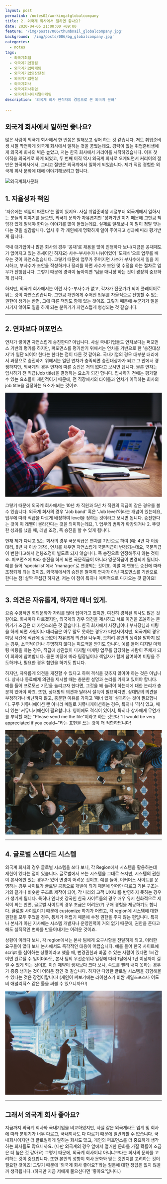```yaml
---
layout: post
permalink: /notes02/workingatglobalcompany
title: 2. 외국계 회사에서 일하면 좋나요?
date: 2020-04-05 21:00:00 +09:00
feature: '/img/posts/006/thumbnail_globalcompany.jpg'
background: '/img/posts/006/bg_globalcompany.jpg'
categories:
  - notes
tags:
  - 외국계최업
  - 외국계기업장점
  - 외국계기업마케팅
  - 외국계기업의장단점
  - 외국계기업현실
  - 외국계회사
  - 외국계회사취업
  - 외국계회사디지털마케팅
description: '외국계 회사 현직자의 경험으로 본 외국계 문화'

---
```


## 외국계 회사에서 일하면 좋나요?
많은 사람이 외국계 회사에서 한 번쯤은 일해보고 싶어 하는 것 같습니다. 저도 취업준비생 시절 막연하게 외국계 회사에서 일하는 것을 꿈꿨는데요. 경력이 없는 취업준비생에게 외국계 회사의 벽은 높았고, 저는 한국 회사에서 커리어를 시작하였습니다. 이후 첫 이직을 외국계로 하게 되었고, 두 번째 이직 역시 외국계 회사로 오게되면서  커리어의 절반은 한국회사에서, 그리고 절반은 외국계에서 일하게 되었습니다. 제가 직접 경험한 외국계 회사 문화에 대해 이야기해보려고 합니다. 

![외국계회사문화](/img/posts/006/01.jpg)

## 1. 자율성과 책임

'자유에는 책임이 따른다'는 말이 있지요. 사실 취업준비생 시절부터 외국계에서 일하시는 분들의 이야기를 들으면, 외국계 문화가 자유롭지만 '성과기반'이기 때문에 그만큼 책임감 있게 일해야 한다는 이야기를 많이 들었는데요. 실제로 일해보니 이 말이 정말 맞는다는 것을 실감합니다. 입사 후 각 개인에게 명확하게 일이 주어지고 성과에 따라 평가받게 됩니다.    

국내 대기업이나 많은 회사의 경우 '공채'로 채용을 많이 진행하다 보니(지금은 공채제도가 없어지고 있는 추세이긴 하지요) 사수-부사수가 나뉘어있어 '도제식'으로 업무를 배우는 것이 자연스럽습니다. 그렇기 때문에 업무가 주어지면 사수가 부사수에게 일을 지시하고, 부사수가 초안을 작성하거나 정리를 하면 사수가 보완 및 수정을 하는 절차로 업무가 진행됩니다. 그렇기 때문에 경력이 높아지면 '팀을 매니징'하는 것이 굉장히 중요하게 됩니다.

하지만, 외국계 회사에서는 이런 사수-부사수가 없고, 각자가 전문가가 되어 플레이어로 뛰는 것이 자연스럽습니다. 그만큼 개인에게 주어진 업무를 자율적으로 진행할 수 있는 권한이 생기는 반면, 그에 따른 책임도 함께 있는 것이죠. 그렇기 때문에 누군가가 일을 시키지 않아도 일을 하게 되는 분위기가 자연스럽게 형성되는 것 같습니다.

------

## 2. 연차보다 퍼포먼스
연차가 쌓이면 자연스럽게 승진한다? 아닙니다. 사실 국내기업들도 연차보다는 퍼포먼스 기반의 평가를 하지만, 퍼포먼스를 평가받기 위해서는 연차를 기반으로 한 '승진대상자'가 일단 되어야 한다는 한다는 점이 다른 것 같아요. 국내기업의 경우 대부분 대리에서 과장으로 승진하기 위해서는 일단 연차가 충족되면 승진대상자가 되고 그 안에서 경쟁하지만, 외국계의 경우 연차에 따른 승진은 거의 없다고 보시면 됩니다. 물론 연차는 입사하기 전 직급(Job title)을 결정하는 요소가 되긴 합니다. 입사하기 전에는 평가할 수 있는 요소들이 제한적이기 때문에, 전 직장에서의 타이틀과 연차가 이직하는 회사의 job title을 결정하는 요소가 되는 것이죠.

![외국계회사문화](/img/posts/006/02.jpg)

그렇기 때문에 외국계 회사에서는 10년 차 직원과 5년 차 직원의 직급이 같은 경우를 볼 수 있습니다. 외국계 회사의 경우 'Job band' 혹은 'Job level'이라는 개념이 있는데요, 업무에 따라 직급을 다르게 배정하여 level을 정하는 것이라고 보시면 됩니다. 승진한다는 것이 이 레벨이 올라간다는 것을 의미하는데요, 1. 업무의 범위가 확장되거나 2. 뚜렷한 성과를 냈을 때, 레벨 조정, 즉 승진을 할 수 있게 됩니다. 

   

현재 제가 다니고 있는 회사의 경우 국문직급은 연차를 기반으로 하여 (예: 4년 차 이상 대리, 8년 차 이상 과장), 연차를 채우면 자연스럽게 국문직급이 변경되는데요, 국문직급이 변한다고해서  연봉조정이 별도로 되지 않습니다. 즉 승진으로 인정해주지 않는 것이죠. 퍼포먼스에 따라 승진을 하게 되면 국문직급이 아니라 영문직급이 변경되게 됩니다. 예를 들어 'specialist'에서 'manager'로 변경되는 것이죠. 이럴 때 연봉도 승진에 따라 조정되게 되는 것이죠. 외국계에서의 승진은 철저히 연차가 아닌 퍼포먼스를 기반으로 한다는 점! 살짝 무섭긴 하지만, 저는 이 점이 특히나 매력적으로 다가오는 것 같아요! 

------

## 3. 의견은 자유롭게, 하지만 매너 있게.
요즘 수평적인 회의문화가 자리를 먾아 잡아가고 있지만, 여전히 경직된 회사도 많은 것 같아요. 회사마다 다르겠지만, 외국계의 경우 의견을 제시하고 서로 이견을 조율하는 분위기가 조금은 더 자연스러운 것 같습니다. 한국 회사에서 사장님이나 부사장님과 미팅을 하게 되면 사원이나 대리급은 아무 말도 못하는 경우가 다반사이지만, 외국계의 경우 미팅 시간에 직급에 상관없이 자유롭게 의견을 나누며, 오히려 본인의 생각을 말하지 않는 경우, 소극적이거나 투명하지 않다는 피드백을 받기도 합니다. 예를 들어 디지털 마케팅 미팅을 하는 경우, 직급에 상관없이 디지털 마케팅 업무를 담당하는 사람이 주체가 되어 회의에 참여합니다. 물론 미팅에 따라 팀장님이나 책임자가 함께 참여하여 미팅을 주도하거나, 필요한 경우 첨언을 하기도 합니다. 

하지만, 자유롭게 의견을 개진할 수 있다고 하여 격식을 갖추지 않아야 하는 것은 아닙니다. 상사나 동료에게 의견을 제시할 때는 충분한 설명과 논리를 가지고 있어야 합니다. 예를 들어 프로모션 기간을 늘리고자 한다면, 그것을 왜 늘려야 하는지에 대한 논리가 충분히 있어야 하죠. 또한, 상대방의 의견과 달라서 설득이 필요하다면, 상대방의 의견을 부정하거나 비난하지 않고, 충분한 이유를 가지고 '매너 있게' 설득하는 것이 필요합니다. 구두 커뮤니에이션 뿐 아니라 메일로 커뮤니케이션하는 경우, 특히나 '격식 있고, 매너 있는'  커뮤니키에션이 필요합니다. 영어에도 격식이 있어서, 특히나 상사에게 무언가를 부탁할 때는 "Please send me the file"이라고 하는 것보다 "It would be very appreciated if you could~"라는 표현을 쓰는 것이 더 적합하답니다!

![외국계회사문화](/img/posts/006/03.jpg)

------

## 4. 글로벌 스탠다드 시스템
외국계 회사의 경우 글로벌 시스템을 쓰다 보니, 각 Region에서 시스템을 활용하는데 제한이 있다는 점이 있습니다. 글로벌에서 쓰는 시스템을 그대로 쓰지만, 시스템의 권한이 본사에만 있는 경우가 있어 변경이 어려운 것이죠. 예를 들어, 이커머스 사이트를 운영하는 경우 사이트가 글로벌 공통으로 개발이 되기 때문에 언어만 다르고 기본 구조는 거의 같거나 비슷한 구조로 제작이 되어, 각 나라의 고객 UX/UI를 반영하지 못하는 경우가 생기게 됩니다. 특히나 인터넷 강국인 한국 사이트들의 경우 매우 유저 친화적으로 제작이 되는 반면, 글로벌 사이트의 경우 조금은 어려운(?) 구매 경험을 제공하기도 합니다. 글로벌 사이트이기 때문에 customize 하기가 어렵고, 각 region에 시스템에 대한 권한을 모두 주었을 경우, 통제가 어렵기 때문에 수정 권한을 주지 않는 편입니다. 특히나 본사가 아닌 지사에는 시스템 개발자나 운영인력이 거의 없기 때문에, 권한을 준다고 해도 실직적인 변화를 만들어내기는 어려운 것이죠. 

상황이 이러다 보니, 각 region에서는 본사 팀에게 요구사항을 전달하게 되고, 이러한 요구들이 많다 보니 본사에서도 즉각적인 대응이 어렵습니다. 예를 들어 한국 사이트에 script 를 심어하는 상황이라고 했을 때,  변경권한과 바꿀 수 있는 사람이 있다면 1시간이면 완료될 수 일이더라도,  본사 팀의 우선순위나 일정에 따라 1달에서 1년 이상까지 걸릴 수 있게 되는 것이죠. 이런 제약이 생각보다 크다 보니, 속도를 빨리 내지 못하는 경우가 종종 생기는 것이  어려운 점인 것 같습니다. 하지만 다양한 글로벌 시스템을 경험해볼 수 있다는 것은 장점이랍니다! (개인이 써보기에는 라이선스가 비싼 세일즈포스나 어도비 애널리틱스 같은 툴을  써볼 수 있으니까요!)

![외국계회사문화](/img/posts/006/04.jpg)

------


## 그래서 외국계 회사 좋아요?
지금까지 외국계 회사와 국내기업을 비교하였지만, 사실 같은 외국계라도 업계 및 회사에 따라 분위기가 너무 다르고, 국내회사도 다 다르기 때문에 일반화할 수 없습니다. 국내회사이지만 더 글로벌하게 일하는 회사도 많고, 개인의 퍼포먼스를 더 중요하게 생각하는 회사들도 많으니까요. (다만 외국계의 경우 앞에서 열거한 문화를 가질 확률이 조금은 더 높은 것 같아요) 그렇기 때문에, 외국계 회사이냐 아니냐보다는 회사의 문화를 고려하는 것이 중요합니다.  또한 본인의 성향이 회사 문화와 맞는 것인지를 고려하는 것이 필요한 것이죠! 그렇기 때문에 '외국계 회사 좋아요?'라는 질문에 대한 정답은 없지 않을까 생각됩니다. (하지만 지금 저에게 물으신다면 '좋아요'입니다.) 

   

------
